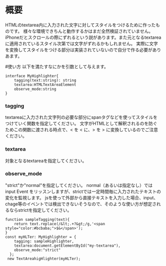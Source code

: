 # 概要
HTMLのtextarea内に入力された文字に対してスタイルをつけるために作ったものです。
様々な環境できちんと動作するかはまだ全然検証されていません。iPhoneだとスクロールの際にずれるという説があります。また元となるtextareaに適用されているスタイル次第では文字がずれるかもしれません。
実際に文字を変換してスタイルをつける部分は実装されていないので自分で作る必要がありあます。

#使い方
以下を満たすなにかを引数として与えます。
```
interface MyHighlighter{
    tagging(text:string): string
    textarea:HTMLTextAreaElement
    observe_mode:string
}
```
### tagging
textareaに入力された文字列の必要な部分にspanタグなどを使ってスタイルをつけていく関数を指定してください。
文字がHTMLとして解釈されるのを防ぐためこの関数に渡される時点で、< を &lt; に、> を &gt; に変換しているのでご注意ください。

### textarea
対象となるtextareaを指定してください。

### observe_mode
"strict"か"normal"を指定してください。
normal（あるいは指定なし）ではinput Event をリッスンしますが、strictでは一定時間毎に入力されたテキストの変化を監視します。
jsを使って外部から直接テキストを入力した場合、input、chage等のイベントでは検出できないそうなので、そのような使い方が想定されるならstrictを指定してください。

```
function sampleTagging(text){
    return text.replace(/&lt;.+?&gt;/g,'<span style="color:#bcbaba;">$&</span>');
}
const myHLTer: MyHighlighter = {
    tagging: sampleHighlighter,
    textarea:document.getElementById("my-textarea"),
    observe_mode:"strict"
  };
 new TextAreahigHlighter(myHLTer);
```
